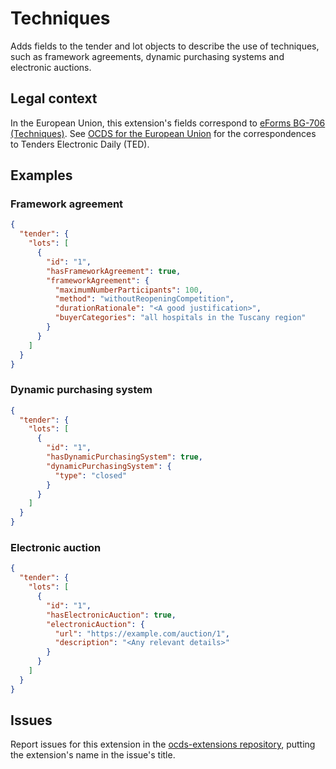 # Techniques

Adds fields to the tender and lot objects to describe the use of techniques, such as framework agreements, dynamic purchasing systems and electronic auctions.

## Legal context

In the European Union, this extension's fields correspond to [eForms BG-706 (Techniques)](https://github.com/eForms/eForms). See [OCDS for the European Union](http://standard.open-contracting.org/profiles/eu/master/en/) for the correspondences to Tenders Electronic Daily (TED).

## Examples

### Framework agreement

```json
{
  "tender": {
    "lots": [
      {
        "id": "1",
        "hasFrameworkAgreement": true,
        "frameworkAgreement": {
          "maximumNumberParticipants": 100,
          "method": "withoutReopeningCompetition",
          "durationRationale": "<A good justification>",
          "buyerCategories": "all hospitals in the Tuscany region"
        }
      }
    ]
  }
}
```

### Dynamic purchasing system

```json
{
  "tender": {
    "lots": [
      {
        "id": "1",
        "hasDynamicPurchasingSystem": true,
        "dynamicPurchasingSystem": {
          "type": "closed"
        }
      }
    ]
  }
}
```

### Electronic auction

```json
{
  "tender": {
    "lots": [
      {
        "id": "1",
        "hasElectronicAuction": true,
        "electronicAuction": {
          "url": "https://example.com/auction/1",
          "description": "<Any relevant details>"
        }
      }
    ]
  }
}
```

## Issues

Report issues for this extension in the [ocds-extensions repository](https://github.com/open-contracting/ocds-extensions/issues), putting the extension's name in the issue's title.
